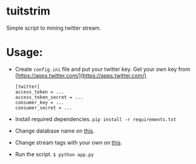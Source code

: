# tuitstrim
Simple script to mining twitter stream.

# Usage:
- Create `config.ini` file and put your twitter key. Get your own key from [https://apps.twitter.com/](https://apps.twitter.com/)

    ```
    [twitter]
    access_token = ...
    access_token_secret = ...
    consumer_key = ...
    consumer_secret = ...
    ```
- Install required dependencies. `pip install -r requirements.txt`
- Change database name on [this](https://github.com/Keda87/tuitstrim/blob/master/app.py#L18).
- Change stream tags with your own on [this](https://github.com/Keda87/tuitstrim/blob/master/app.py#L51).
- Run the script. `$ python app.py`
